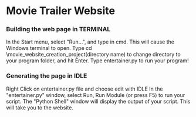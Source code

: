 # Movie Trailer Website

### Building the web page in TERMINAL
In the Start menu, select "Run...", and type in cmd. This will cause the Windows terminal to open.
Type cd \movie_website_creation_project(directory name) to change directory to your program folder, and hit Enter.
Type entertainer.py to run your program!

### Generating the page in IDLE
Right Click on entertainer.py file and choose edit with IDLE
In the "entertainer.py" window, select Run, Run Module (or press F5) to run your script.
The "Python Shell" window will display the output of your script.
This will take you to the website.
